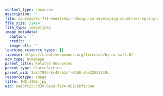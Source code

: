```yaml
---
content_type: resource
description: ''
file: courses/ec-721-wheelchair-design-in-developing-countries-spring-2009/8ee5fc255d395e09fb5406176bf9c84a_IMG_4468.jpg
file_size: 31414
file_type: image/jpeg
image_metadata:
  caption: ''
  credit: ''
  image-alt: ''
learning_resource_types: []
license: https://creativecommons.org/licenses/by-nc-sa/4.0/
ocw_type: OCWImage
parent_title: Related Resources
parent_type: CourseSection
parent_uid: 1a64799d-8c43-b3cf-02d8-abe22053510c
resourcetype: Image
title: IMG_4468.jpg
uid: 8ee5fc25-5d39-5e09-fb54-06176bf9c84a
---
```

